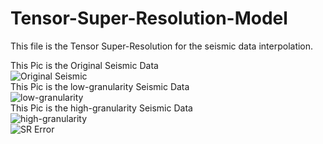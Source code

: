 # Tensor-Super-Resolution-Model
This file is the Tensor Super-Resolution for the seismic data interpolation.

This Pic is the Original Seismic Data<br>
![Original Seismic](https://github.com/hust512/Tensor-Super-Resolution-Model/blob/master/SR/Result/Ori.png?raw=true)<br>
This Pic is the low-granularity Seismic Data<br>
![low-granularity](https://github.com/hust512/Tensor-Super-Resolution-Model/blob/master/SR/Result/L.png?raw=true)<br>
This Pic is the high-granularity Seismic Data<br>
![high-granularity](https://github.com/hust512/Tensor-Super-Resolution-Model/blob/master/SR/Result/H.png?raw=true)<br>
![SR Error](https://github.com/hust512/Tensor-Super-Resolution-Model/blob/master/SR/Result/SrErr.png?raw=true)<br>
